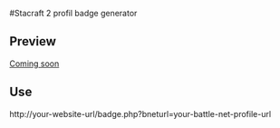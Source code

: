 #Stacraft 2 profil badge generator

## Preview
[Coming soon](#)

## Use
http://your-website-url/badge.php?bneturl=your-battle-net-profile-url
